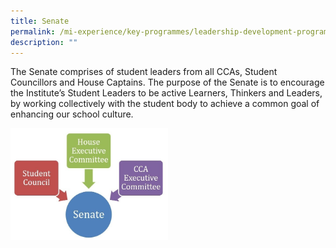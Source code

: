 ```yaml
---
title: Senate
permalink: /mi-experience/key-programmes/leadership-development-programmes/senate/
description: ""
---
```

<p>The Senate comprises of student leaders from all CCAs, Student Councillors and House Captains. The purpose of the Senate is to encourage the Institute&rsquo;s Student Leaders to be active Learners, Thinkers and Leaders, by working collectively with the student body to achieve a common goal of enhancing our school culture.</p>
<img style="width: 50%;" src="/images/senate.jpg" />